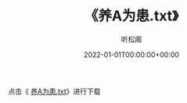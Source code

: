 ﻿---
title:  《养A为患.txt》
date:   2022-01-01T00:00:00+00:00
author: 听松阁
layout: post
permalink: /养A为患/
categories: 小说
tags: [小说]
---

点击《 [养A为患.txt](http://img.660000.xyz/bookstukust/book/bntxt/10/养A为患.txt)》进行下载